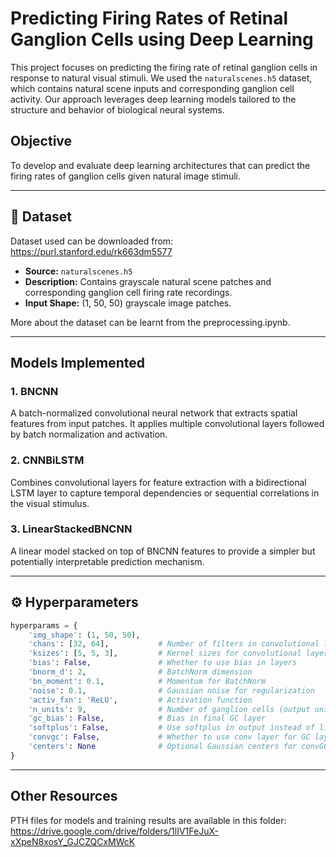 # Predicting Firing Rates of Retinal Ganglion Cells using Deep Learning

This project focuses on predicting the firing rate of retinal ganglion cells in response to natural visual stimuli. We used the `naturalscenes.h5` dataset, which contains natural scene inputs and corresponding ganglion cell activity. Our approach leverages deep learning models tailored to the structure and behavior of biological neural systems.

## Objective

To develop and evaluate deep learning architectures that can predict the firing rates of ganglion cells given natural image stimuli.

---

## 📁 Dataset

Dataset used can be downloaded from: https://purl.stanford.edu/rk663dm5577

- **Source:** `naturalscenes.h5`
- **Description:** Contains grayscale natural scene patches and corresponding ganglion cell firing rate recordings.
- **Input Shape:** (1, 50, 50) grayscale image patches.

More about the dataset can be learnt from the preprocessing.ipynb. 

---

## Models Implemented

### 1. BNCNN
A batch-normalized convolutional neural network that extracts spatial features from input patches. It applies multiple convolutional layers followed by batch normalization and activation.

### 2. CNNBiLSTM
Combines convolutional layers for feature extraction with a bidirectional LSTM layer to capture temporal dependencies or sequential correlations in the visual stimulus.

### 3. LinearStackedBNCNN
A linear model stacked on top of BNCNN features to provide a simpler but potentially interpretable prediction mechanism.

---

## ⚙️ Hyperparameters

```python
hyperparams = {
    'img_shape': (1, 50, 50),
    'chans': [32, 64],           # Number of filters in convolutional layers
    'ksizes': [5, 5, 3],         # Kernel sizes for convolutional layers
    'bias': False,               # Whether to use bias in layers
    'bnorm_d': 2,                # BatchNorm dimension
    'bn_moment': 0.1,            # Momentum for BatchNorm
    'noise': 0.1,                # Gaussian noise for regularization
    'activ_fxn': 'ReLU',         # Activation function
    'n_units': 9,                # Number of ganglion cells (output units)
    'gc_bias': False,            # Bias in final GC layer
    'softplus': False,           # Use softplus in output instead of linear
    'convgc': False,             # Whether to use conv layer for GC layer
    'centers': None              # Optional Gaussian centers for convGC
}
```
---

## Other Resources

PTH files for models and training results are available in this folder: https://drive.google.com/drive/folders/1lIV1FeJuX-xXpeN8xosY_GJCZQCxMWcK
